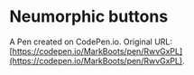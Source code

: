# Neumorphic buttons

A Pen created on CodePen.io. Original URL: [https://codepen.io/MarkBoots/pen/RwvGxPL](https://codepen.io/MarkBoots/pen/RwvGxPL).

